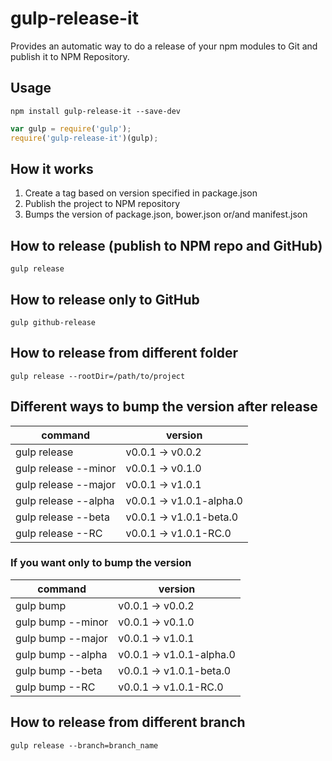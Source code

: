 gulp-release-it
=============

Provides an automatic way to do a release of your npm modules to Git and publish it to NPM Repository.

## Usage
`npm install gulp-release-it --save-dev`

```javascript
var gulp = require('gulp');
require('gulp-release-it')(gulp);
```

## How it works

1. Create a tag based on version specified in package.json
2. Publish the project to NPM repository 
2. Bumps the version of package.json, bower.json or/and manifest.json

## How to release (publish to NPM repo and GitHub)

```gulp release```

## How to release only to GitHub

```gulp github-release```

## How to release from different folder

```gulp release --rootDir=/path/to/project```

## Different ways to bump the version after release

command              | version
---------------------|-----------------
gulp release         | v0.0.1 -> v0.0.2 
gulp release --minor | v0.0.1 -> v0.1.0 
gulp release --major | v0.0.1 -> v1.0.1
gulp release --alpha | v0.0.1 -> v1.0.1-alpha.0
gulp release --beta  | v0.0.1 -> v1.0.1-beta.0
gulp release --RC    | v0.0.1 -> v1.0.1-RC.0

### If you want only to bump the version

command              | version
---------------------|-----------------
gulp bump            | v0.0.1 -> v0.0.2 
gulp bump --minor    | v0.0.1 -> v0.1.0 
gulp bump --major    | v0.0.1 -> v1.0.1
gulp bump --alpha    | v0.0.1 -> v1.0.1-alpha.0
gulp bump --beta     | v0.0.1 -> v1.0.1-beta.0
gulp bump --RC       | v0.0.1 -> v1.0.1-RC.0
 
## How to release from different branch
 
```gulp release --branch=branch_name```

